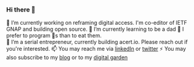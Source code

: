 ### Hi there 👋

<!--
**fimbault/fimbault** is a ✨ _special_ ✨ repository because its `README.md` (this file) appears on your GitHub profile.

- 🔭 I’m currently working on reframing digital access. I'm co-editor of IETF GNAP.
- 🌱 I’m currently learning to be a dad
- 👯 I’m looking to collaborate on ...
- 🤔 I’m looking for help with ...
- 💬 Ask me about ...
- 📫 How to reach me: ...
- 😄 Pronouns: ...
- ⚡ Fun fact: ...
-->

🔭 I’m currently working on reframing digital access. I'm co-editor of IETF GNAP and building open source.
🌱 I’m currently learning to be a dad
👯 I prefer to program 🦀s than to eat them.  
🤔 I’m a serial entrepreneur, currently building acert.io. Please reach out if you're interested.
📫 You may reach me via [linkedIn](https://www.linkedin.com/in/fimbault/) or [twitter](https://twitter.com/fimbault) 
⚡ You may also subscribe to my [blog](https://blog.fimbault.com/) or to my [digital garden](https://hackmd.io/c9aIQ4lpTaia0st1QdbeJg)
